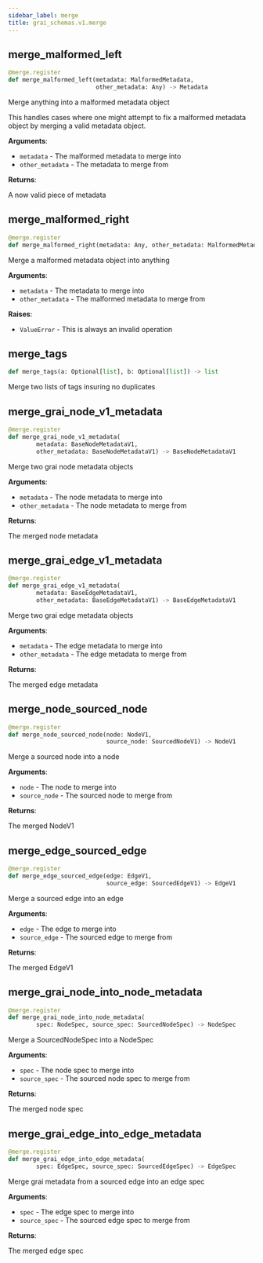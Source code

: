 ```yaml
---
sidebar_label: merge
title: grai_schemas.v1.merge
---
```


## merge\_malformed\_left

```python
@merge.register
def merge_malformed_left(metadata: MalformedMetadata,
                         other_metadata: Any) -> Metadata
```

Merge anything into a malformed metadata object

This handles cases where one might attempt to fix a malformed metadata object by merging a valid metadata object.

**Arguments**:

- `metadata` - The malformed metadata to merge into
- `other_metadata` - The metadata to merge from


**Returns**:

  A now valid piece of metadata

## merge\_malformed\_right

```python
@merge.register
def merge_malformed_right(metadata: Any, other_metadata: MalformedMetadata)
```

Merge a malformed metadata object into anything

**Arguments**:

- `metadata` - The metadata to merge into
- `other_metadata` - The malformed metadata to merge from


**Raises**:

- `ValueError` - This is always an invalid operation

## merge\_tags

```python
def merge_tags(a: Optional[list], b: Optional[list]) -> list
```

Merge two lists of tags insuring no duplicates

## merge\_grai\_node\_v1\_metadata

```python
@merge.register
def merge_grai_node_v1_metadata(
        metadata: BaseNodeMetadataV1,
        other_metadata: BaseNodeMetadataV1) -> BaseNodeMetadataV1
```

Merge two grai node metadata objects

**Arguments**:

- `metadata` - The node metadata to merge into
- `other_metadata` - The node metadata to merge from


**Returns**:

  The merged node metadata

## merge\_grai\_edge\_v1\_metadata

```python
@merge.register
def merge_grai_edge_v1_metadata(
        metadata: BaseEdgeMetadataV1,
        other_metadata: BaseEdgeMetadataV1) -> BaseEdgeMetadataV1
```

Merge two grai edge metadata objects

**Arguments**:

- `metadata` - The edge metadata to merge into
- `other_metadata` - The edge metadata to merge from


**Returns**:

  The merged edge metadata

## merge\_node\_sourced\_node

```python
@merge.register
def merge_node_sourced_node(node: NodeV1,
                            source_node: SourcedNodeV1) -> NodeV1
```

Merge a sourced node into a node

**Arguments**:

- `node` - The node to merge into
- `source_node` - The sourced node to merge from


**Returns**:

  The merged NodeV1

## merge\_edge\_sourced\_edge

```python
@merge.register
def merge_edge_sourced_edge(edge: EdgeV1,
                            source_edge: SourcedEdgeV1) -> EdgeV1
```

Merge a sourced edge into an edge

**Arguments**:

- `edge` - The edge to merge into
- `source_edge` - The sourced edge to merge from


**Returns**:

  The merged EdgeV1

## merge\_grai\_node\_into\_node\_metadata

```python
@merge.register
def merge_grai_node_into_node_metadata(
        spec: NodeSpec, source_spec: SourcedNodeSpec) -> NodeSpec
```

Merge a SourcedNodeSpec into a NodeSpec

**Arguments**:

- `spec` - The node spec to merge into
- `source_spec` - The sourced node spec to merge from


**Returns**:

  The merged node spec

## merge\_grai\_edge\_into\_edge\_metadata

```python
@merge.register
def merge_grai_edge_into_edge_metadata(
        spec: EdgeSpec, source_spec: SourcedEdgeSpec) -> EdgeSpec
```

Merge grai metadata from a sourced edge into an edge spec

**Arguments**:

- `spec` - The edge spec to merge into
- `source_spec` - The sourced edge spec to merge from


**Returns**:

  The merged edge spec
